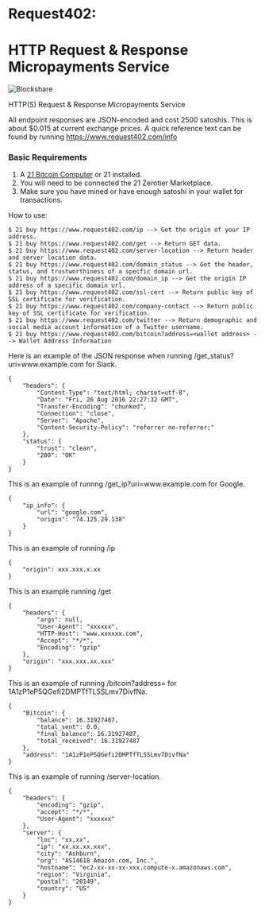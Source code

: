 # Request402:
HTTP Request & Response Micropayments Service
===========================================
![Blockshare](https://machine-payable.herokuapp.com/static/img/abstractdot.ico)

HTTP(S) Request & Response Micropayments Service

All endpoint responses are JSON-encoded and cost 2500 satoshis. This is about $0.015 at current exchange prices.
A quick reference text can be found by running https://www.request402.com/info


<h3> Basic Requirements </h3>

1. A  <a href="https://21.co">21 Bitcoin Computer</a> or 21 installed.
2. You will need to be connected the 21 Zerotier Marketplace.
3. Make sure you have mined or have enough satoshi in your wallet for transactions.

How to use:

    $ 21 buy https://www.request402.com/ip --> Get the origin of your IP address.
    $ 21 buy https://www.request402.com/get --> Return GET data.
    $ 21 buy https://www.request402.com/server-location --> Return header and server location data.
    $ 21 buy https://www.request402.com/domain_status --> Get the header, status, and trustworthiness of a specfic domain url.
    $ 21 buy https://www.request402.com/domain_ip --> Get the origin IP address of a specific domain url.
    $ 21 buy https://www.request402.com/ssl-cert --> Return public key of SSL certificate for verification.
    $ 21 buy https://www.request402.com/company-contact --> Return public key of SSL certificate for verification.
    $ 21 buy https://www.request402.com/twitter --> Return demographic and social media account information of a Twitter username.
    $ 21 buy https://www.request402.com/bitcoin?address=<wallet address> --> Wallet Address Information


<p>Here is an example of the JSON response when running /get_status?uri=www.example.com for Slack.</p>
<pre><code>{
    "headers": {
        "Content-Type": "text/html; charset=utf-8",
        "Date": "Fri, 26 Aug 2016 22:27:32 GMT",
        "Transfer-Encoding": "chunked",
        "Connection": "close",
        "Server": "Apache",
        "Content-Security-Policy": "referrer no-referrer;"
    },
    "status": {
        "trust": "clean",
        "200": "OK"
    }
}
</code></pre>
<p>This is an example of runnng /get_ip?uri=www.example.com for Google.</p>
<pre><code>{
    "ip_info": {
        "url": "google.com",
        "origin": "74.125.29.138"
    }
}
</code></pre>

<p>This is an example of running /ip </p>
<pre><code>{
    "origin": xxx.xxx.x.xx
}
</code></pre>
<p>This is an example running /get </p>
<pre><code>{
    "headers": {
        "args": null,
        "User-Agent": "xxxxxx",
        "HTTP-Host": "www.xxxxxx.com",
        "Accept": "*/*",
        "Encoding": "gzip"
    },
    "origin": "xxx.xxx.xx.xxx"
}
</code></pre>

<p>This is an example of running /bitcoin?address=<wallet address> for 1A1zP1eP5QGefi2DMPTfTL5SLmv7DivfNa.</p>
<pre><code>{
    "Bitcoin": {
        "balance": 16.31927487,
        "total_sent": 0.0,
        "final_balance": 16.31927487,
        "total_received": 16.31927487
    },
    "address": "1A1zP1eP5QGefi2DMPTfTL5SLmv7DivfNa"
}
</code></pre>
<p>This is an example of running /server-location.</p>
<pre><code>{
    "headers": {
        "encoding": "gzip",
        "accept": "*/*",
        "User-Agent": "xxxxxx"
    },
    "server": {
        "loc": "xx,xx",
        "ip": "xx.xx.xx.xxx",
        "city": "Ashburn",
        "org": "AS14618 Amazon.com, Inc.",
        "hostname": "ec2-xx-xx-xx-xxx.compute-x.amazonaws.com",
        "region": "Virginia",
        "postal": "20149",
        "country": "US"
    }
}
</code></pre>
